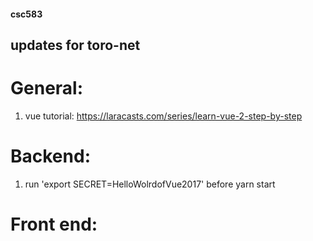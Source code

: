 #### csc583

## updates for toro-net

# General:
1. vue tutorial: https://laracasts.com/series/learn-vue-2-step-by-step

# Backend:
1. run 'export SECRET=HelloWolrdofVue2017' before yarn start

# Front end:
